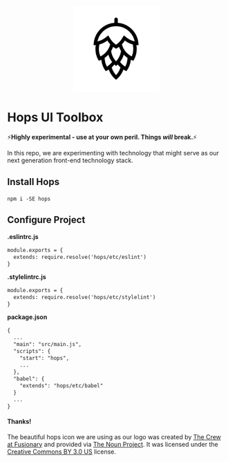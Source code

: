 
<p align="center"><img width="200" height="200" src="/logo.png?raw=true" alt="logo"></p>

# Hops UI Toolbox

:zap:**Highly experimental - use at your own peril. Things *will* break.**:zap:

In this repo, we are experimenting with technology that might serve as our next
generation front-end technology stack.

## Install Hops

```
npm i -SE hops
```

## Configure Project

**.eslintrc.js**

```
module.exports = {
  extends: require.resolve('hops/etc/eslint')
}
```

**.stylelintrc.js**

```
module.exports = {
  extends: require.resolve('hops/etc/stylelint')
}
```

**package.json**

```
{
  ...
  "main": "src/main.js",
  "scripts": {
    "start": "hops",
    ...
  },
  "babel": {
    "extends": "hops/etc/babel"
  }
  ...
}
```


#### Thanks!

The beautiful hops icon we are using as our logo was created by [The Crew at Fusionary](https://thenounproject.com/fusionary/) and provided via [The Noun Project](https://thenounproject.com/term/hops/9255/). It was licensed under the [Creative Commons BY 3.0 US](http://creativecommons.org/licenses/by/3.0/us/) license.

